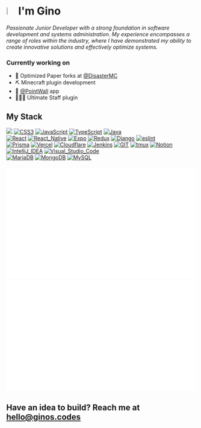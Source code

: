 <!-- ## 👋 &nbsp;Hey there! I'm Grits -->
<h1>
<a href="https://ginos.codes" target="_blank"><img src="https://www.ginos.codes/logo.jpg" width="5%" height="5%"></img></a>
  <span>I'm Gino</span>
</h1>
<i>Passionate Junior Developer with a strong foundation in software development and systems administration. My experience encompasses a range of roles within the industry, where I have demonstrated my ability to create innovative solutions and effectively optimize systems.</i>
<h3 id="work">Currently working on</h3>
<ul styles="color: white;">
  <li>📄 Optimized Paper forks at <a href="https://github.com/DisasterMC">@DisasterMC</a></li>
  <li>⛏️ Minecraft plugin development</li>
  <li>📱 <a href="https://pointwall.com.ar">@PointWall</a> app</li>
  <li>👨🏻‍💻 Ultimate Staff plugin</li>  
</ul>

## My Stack
<a href="https://developer.mozilla.org/en-US/docs/Web/HTML">![](https://img.shields.io/badge/HTML5-E34F26?style=for-the-badge&logo=html5&logoColor=white)</a>
<a href="https://developer.mozilla.org/en-US/docs/Web/CSS">![CSS3](https://img.shields.io/badge/CSS3-1572B6?style=for-the-badge&logo=css3&logoColor=white)</a>
<a href="https://developer.mozilla.org/en-US/docs/Web/Javascript">![JavaScript](https://img.shields.io/badge/JavaScript-323330?style=for-the-badge&logo=javascript&logoColor=F7DF1E)</a>
<a href="https://www.typescriptlang.org/">![TypeScript](https://img.shields.io/badge/TypeScript-007ACC?style=for-the-badge&logo=typescript&logoColor=white)</a>
<a href="https://www.java.com/es/">![Java](https://img.shields.io/badge/Java-ED8B00?style=for-the-badge&logo=openjdk&logoColor=white)</a>    
<a href="https://react.dev/">![React](https://img.shields.io/badge/React-20232A?style=for-the-badge&logo=react&logoColor=61DAFB)</a>
<a href="https://reactnative.dev/">![React_Native](https://img.shields.io/badge/React_Native-20232A?style=for-the-badge&logo=react&logoColor=61DAFB)</a>
<a href="https://expo.dev/">![Expo](https://img.shields.io/badge/Expo-000?style=for-the-badge&logo=expo&logoColor=white)</a>
<a href="https://redux.js.org/">![Redux](https://img.shields.io/badge/Redux-593D88?style=for-the-badge&logo=redux&logoColor=white)</a>
<a href="https://www.djangoproject.com/">![Django](https://img.shields.io/badge/Django-092E20?style=for-the-badge&logo=django&logoColor=white)</a>
<a href="https://eslint.org/">![eslint](https://img.shields.io/badge/eslint-3A33D1?style=for-the-badge&logo=eslint&logoColor=white)</a>        
<a href="https://www.prisma.io/">![Prisma](https://img.shields.io/badge/Prisma-3982CE?style=for-the-badge&logo=Prisma&logoColor=white)</a>
<a href="https://vercel.com/">![Vercel](https://img.shields.io/badge/Vercel-000000?style=for-the-badge&logo=vercel&logoColor=white)</a>
<a href="https://cloudflare.com/">![Cloudflare](https://img.shields.io/badge/Cloudflare-F38020?style=for-the-badge&logo=Cloudflare&logoColor=white)</a>
<a href="https://www.jenkins.io/">![Jenkins](https://img.shields.io/badge/Jenkins-D24939?style=for-the-badge&logo=Jenkins&logoColor=white)</a>
<a href="https://git-scm.com/">![GIT](https://img.shields.io/badge/GIT-E44C30?style=for-the-badge&logo=git&logoColor=white)</a>
<a href="https://github.com/tmux/tmux">![tmux](https://img.shields.io/badge/tmux-1BB91F?style=for-the-badge&logo=tmux&logoColor=white)</a>
<a href="https://www.notion.so/">![Notion](https://img.shields.io/badge/Notion-000000?style=for-the-badge&logo=notion&logoColor=white)</a>     
<a href="https://www.jetbrains.com/idea/">![IntelliJ_IDEA](https://img.shields.io/badge/IntelliJ_IDEA-000000.svg?style=for-the-badge&logo=intellij-idea&logoColor=white)</a>
<a href="https://code.visualstudio.com/">![Visual_Studio_Code](https://img.shields.io/badge/Visual_Studio_Code-0078D4?style=for-the-badge&logo=visual%20studio%20code&logoColor=white)</a>    
<a href="https://mariadb.org/">![MariaDB](https://img.shields.io/badge/MariaDB-003545?style=for-the-badge&logo=mariadb&logoColor=white)</a>
<a href="https://www.mongodb.com">![MongoDB](https://img.shields.io/badge/MongoDB-4EA94B?style=for-the-badge&logo=mongodb&logoColor=white)</a>
<a href="https://www.mysql.com/">![MySQL](https://img.shields.io/badge/MySQL-005C84?style=for-the-badge&logo=mysql&logoColor=white)</a>
#### 
![](https://github.com/PineAppleGrits/github-stats/blob/master/generated/overview.svg#gh-dark-mode-only)
![](https://github.com/PineAppleGrits/github-stats/blob/master/generated/languages.svg#gh-dark-mode-only)

## Have an idea to build? Reach me at hello@ginos.codes
